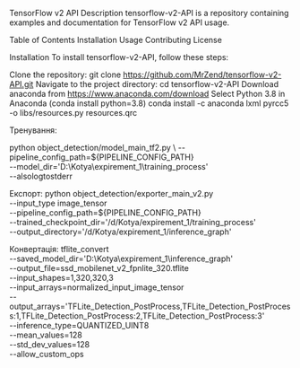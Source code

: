 
TensorFlow v2 API
Description
tensorflow-v2-API is a repository containing examples and documentation for TensorFlow v2 API usage.

Table of Contents
Installation
Usage
Contributing
License

Installation
To install tensorflow-v2-API, follow these steps:

Clone the repository: git clone https://github.com/MrZend/tensorflow-v2-API.git
Navigate to the project directory: cd tensorflow-v2-API
Download anaconda from https://www.anaconda.com/download
Select Python 3.8 in Anaconda (conda install python=3.8)
conda install -c anaconda lxml
pyrcc5 -o libs/resources.py resources.qrc

Тренування:

python object_detection/model_main_tf2.py \ 
    --pipeline_config_path=${PIPELINE_CONFIG_PATH} \
    --model_dir='D:\\Kotya\\expirement_1\\training_process' \
    --alsologtostderr

Експорт:
python object_detection/exporter_main_v2.py \
    --input_type image_tensor \
    --pipeline_config_path=${PIPELINE_CONFIG_PATH} \
    --trained_checkpoint_dir='/d/Kotya/expirement_1/training_process' \
    --output_directory='/d/Kotya/expirement_1/inference_graph'

Конвертація:
tflite_convert \
    --saved_model_dir='D:\Kotya\expirement_1\inference_graph' \
    --output_file=ssd_mobilenet_v2_fpnlite_320.tflite \
    --input_shapes=1,320,320,3 \
    --input_arrays=normalized_input_image_tensor \
    --output_arrays='TFLite_Detection_PostProcess,TFLite_Detection_PostProcess:1,TFLite_Detection_PostProcess:2,TFLite_Detection_PostProcess:3' \
    --inference_type=QUANTIZED_UINT8 \
    --mean_values=128 \
    --std_dev_values=128 \
    --allow_custom_ops